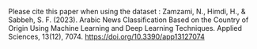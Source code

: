 Please cite this paper when using the dataset : Zamzami, N., Himdi, H., & Sabbeh, S. F. (2023). Arabic News Classification Based on the Country of Origin Using Machine Learning and Deep Learning Techniques. Applied Sciences, 13(12), 7074. https://doi.org/10.3390/app13127074
